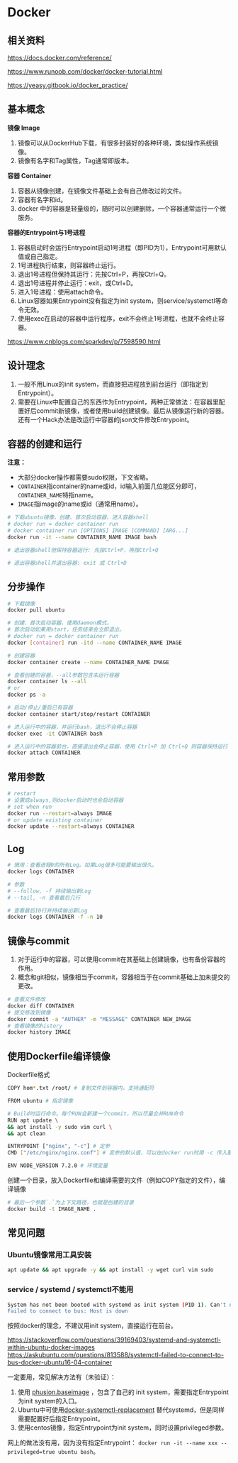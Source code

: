 # Docker



## 相关资料

https://docs.docker.com/reference/

https://www.runoob.com/docker/docker-tutorial.html

https://yeasy.gitbook.io/docker_practice/



## 基本概念

**镜像 Image**

1. 镜像可以从DockerHub下载，有很多封装好的各种环境，类似操作系统镜像。
2. 镜像有名字和Tag属性，Tag通常即版本。

**容器 Container**

1. 容器从镜像创建，在镜像文件基础上会有自己修改过的文件。
2. 容器有名字和id。
3. docker 中的容器是轻量级的，随时可以创建删除，一个容器通常运行一个微服务。

**容器的Entrypoint与1号进程**

1. 容器启动时会运行Entrypoint启动1号进程（即PID为1），Entrypoint可用默认值或自己指定。
2. 1号进程执行结束，则容器终止运行。
3. 退出1号进程但保持其运行：先按Ctrl+P，再按Ctrl+Q。
4. 退出1号进程并停止运行：exit，或Ctrl+D。
5. 进入1号进程：使用attach命令。
6. Linux容器如果Entrypoint没有指定为init system，则service/systemctl等命令无效。
7. 使用exec在启动的容器中运行程序，exit不会终止1号进程，也就不会终止容器。

https://www.cnblogs.com/sparkdev/p/7598590.html



## 设计理念

1. 一般不用Linux的init system，而直接把进程放到前台运行（即指定到Entrypoint）。
2. 需要在Linux中配置自己的东西作为Entrypoint，两种正常做法：在容器里配置好后commit新镜像，或者使用build创建镜像。最后从镜像运行新的容器。还有一个Hack办法是改运行中容器的json文件修改Entrypoint。



## 容器的创建和运行

**注意：**

- 大部分docker操作都需要sudo权限，下文省略。
- `CONTAINER`指container的name或id，id输入前面几位能区分即可，`CONTAINER_NAME`特指name。
- `IMAGE`指image的name或id（通常用name）。

```bash
# 下载ubuntu镜像，创建、首次启动容器、进入容器shell
# docker run = docker container run
# docker container run [OPTIONS] IMAGE [COMMAND] [ARG...]
docker run -it --name CONTAINER_NAME IMAGE bash

# 退出容器shell但保持容器运行: 先按Ctrl+P，再按Ctrl+Q

# 退出容器shell并退出容器: exit 或 Ctrl+D
```



## 分步操作

```bash
# 下载镜像
docker pull ubuntu

# 创建、首次启动容器，使用daemon模式。
# 首次启动如果用start，任务结束会立即退出。
# docker run = docker container run
docker [container] run -itd --name CONTAINER_NAME IMAGE

# 创建容器
docker container create --name CONTAINER_NAME IMAGE

# 查看创建的容器，--all参数包含未运行容器
docker container ls --all
# or
docker ps -a

# 启动/停止/重启已有容器
docker container start/stop/restart CONTAINER

# 进入运行中的容器，并运行bash，退出不会停止容器
docker exec -it CONTAINER bash

# 进入运行中的容器前台，直接退出会停止容器，使用 Ctrl+P 加 Ctrl+Q 则容器保持运行
docker attach CONTAINER
```



## 常用参数

```bash
# restart
# 设置成always,则docker启动时也会启动容器
# set when run
docker run --restart=always IMAGE
# or update existing container
docker update --restart=always CONTAINER
```



## Log

```bash
# 慎用：查看进程0的所有Log。如果Log很多可能要输出很久。
docker logs CONTAINER

# 参数
# --follow, -f 持续输出新Log
# --tail, -n 查看最后几行

# 查看最后10行并持续输出新Log
docker logs CONTAINER -f -n 10
```



## 镜像与commit

1. 对于运行中的容器，可以使用commit在其基础上创建镜像，也有备份容器的作用。
2. 概念和git相似，镜像相当于commit，容器相当于在commit基础上加未提交的更改。

```bash
# 查看文件修改
docker diff CONTAINER
# 提交修改到镜像
docker commit -a "AUTHER" -m "MESSAGE" CONTAINER NEW_IMAGE
# 查看镜像的history
docker history IMAGE
```



## 使用Dockerfile编译镜像

Dockerfile格式

```bash
COPY hom*.txt /root/ # 复制文件到容器内，支持通配符

FROM ubuntu # 指定镜像

# Build时运行命令。每个RUN会新建一个commit，所以尽量合并RUN命令
RUN apt update \
&& apt install -y sudo vim curl \
&& apt clean

ENTRYPOINT ["nginx", "-c"] # 定参
CMD ["/etc/nginx/nginx.conf"] # 变参的默认值，可以在docker run时用 -c 传入覆盖

ENV NODE_VERSION 7.2.0 # 环境变量
```

创建一个目录，放入Dockerfile和编译需要的文件（例如COPY指定的文件），编译镜像

```bash
# 最后一个参数`.`为上下文路径，也就是创建的目录
docker build -t IMAGE_NAME .
```



## 常见问题

### Ubuntu镜像常用工具安装

```bash
apt update && apt upgrade -y && apt install -y wget curl vim sudo
```



### service / systemd / systemctl不能用

```bash
System has not been booted with systemd as init system (PID 1). Can't operate.
Failed to connect to bus: Host is down
```

按照docker的理念，不建议用init system，直接运行在前台。

https://stackoverflow.com/questions/39169403/systemd-and-systemctl-within-ubuntu-docker-images
https://askubuntu.com/questions/813588/systemctl-failed-to-connect-to-bus-docker-ubuntu16-04-container

一定要用，常见解决方法有（未验证）：

1. 使用 [phusion.baseimage](https://github.com/phusion/baseimage-docker) ，包含了自己的 init system，需要指定Entrypoint为init system的入口。
2. Ubuntu中可使用[docker-systemctl-replacement](https://github.com/gdraheim/docker-systemctl-replacement) 替代systemd，但是同样需要配置好后指定Entrypoint。
3. 使用centos镜像，指定Entrypoint为init system，同时设置privileged参数。

网上的做法没有用，因为没有指定Entrypoint： `docker run -it --name xxx --privileged=true ubuntu bash`。


